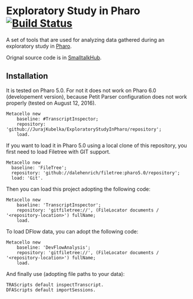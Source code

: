 # Exploratory Study in Pharo [![Build Status](https://travis-ci.org/JurajKubelka/ExploratoryStudyInPharo.svg?branch=master)](https://travis-ci.org/JurajKubelka/ExploratoryStudyInPharo)

A set of tools that are used for analyzing data gathered during an exploratory study in [Pharo](http://pharo.org).

Orignal source code is in [SmalltalkHub](http://www.smalltalkhub.com/#!/~JurajKubelka/ExploratoryStudyInPharo/).

## Installation 

It is tested on Pharo 5.0. For not it does not work on Pharo 6.0 (developement version), because Petit Parser configuration does not work properly (tested on August 12, 2016).

```
Metacello new
    baseline: #TranscriptInspector;
    repository: 'github://JurajKubelka/ExploratoryStudyInPharo/repository';
    load.
```

If you want to load it in Pharo 5.0 using a local clone of this repository, you first need to load Filetree with GIT support.

```
Metacello new
  baseline: 'FileTree';
  repository: 'github://dalehenrich/filetree:pharo5.0/repository';
  load: 'Git'.
```

Then you can load this project adopting the following code:

```
Metacello new
	baseline: 'TranscriptInspector';
	repository: 'gitfiletree://', (FileLocator documents / '<repository-location>') fullName;
	load.
```

To load DFlow data, you can adopt the following code:

```
Metacello new
	baseline: 'DevFlowAnalysis';
	repository: 'gitfiletree://', (FileLocator documents / '<repository-location>') fullName;
	load.
```

And finally use (adopting file paths to your data):

```
TRAScripts default inspectTranscript.
DFAScripts default importSessions.
```
